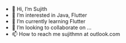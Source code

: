 - 👋 Hi, I’m Sujith
- 👀 I’m interested in Java, Flutter
- 🌱 I’m currently learning Flutter
- 💞️ I’m looking to collaborate on ...
- 📫 How to reach me sujithmn at outlook.com

<!---
Xujit/Xujit is a ✨ special ✨ repository because its `README.md` (this file) appears on your GitHub profile.
You can click the Preview link to take a look at your changes.
--->
